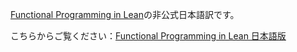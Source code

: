 [Functional Programming in Lean](https://lean-lang.org/functional_programming_in_lean/title.html)の非公式日本語訳です。

こちらからご覧ください：[Functional Programming in Lean 日本語版](https://ihuku.github.io/fp-lean-jp/index.html)